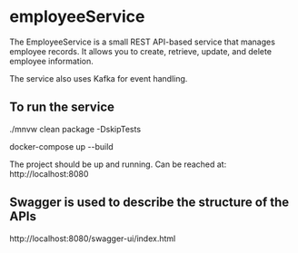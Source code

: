 # employeeService

The EmployeeService is a small REST API-based service that manages employee
records. It allows you to create, retrieve, update, and delete employee 
information. 

The service also uses Kafka for event handling.

## To run the service

./mnvw clean package -DskipTests

docker-compose up --build

The project should be up and running.
Can be reached at:
http://localhost:8080

## Swagger is used to describe the structure of the APIs
http://localhost:8080/swagger-ui/index.html


